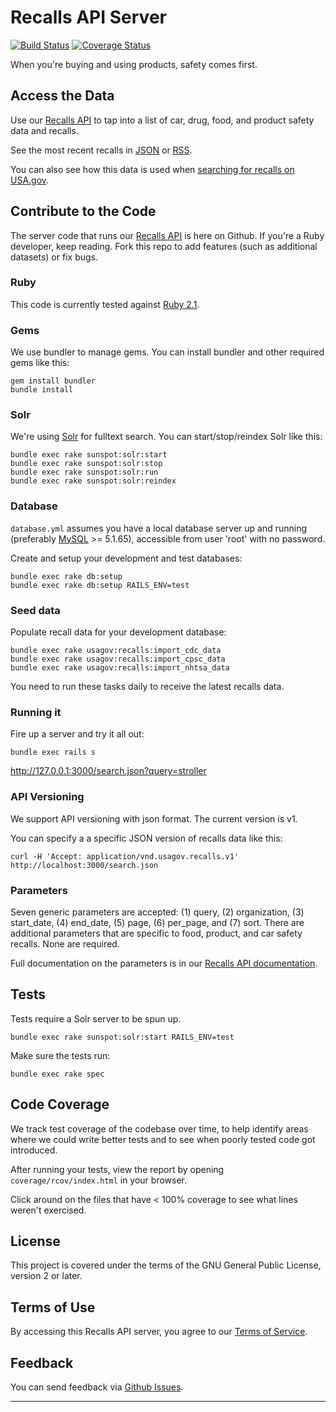 Recalls API Server
==============

[![Build Status](https://travis-ci.org/GSA-OCSIT/recalls_api.png)](https://travis-ci.org/GSA-OCSIT/recalls_api)
[![Coverage Status](https://coveralls.io/repos/GSA-OCSIT/recalls_api/badge.png?branch=master)](https://coveralls.io/r/GSA-OCSIT/recalls_api?branch=master)

When you're buying and using products, safety comes first. 

## Access the Data

Use our [Recalls API](http://usasearch.howto.gov/developer/recalls.html) to tap into a list of car, drug, food, and product safety data and recalls.

See the most recent recalls in [JSON](http://api.usa.gov/recalls/recent.json) or [RSS](http://api.usa.gov/recalls/recent.rss).

You can also see how this data is used when [searching for recalls on USA.gov](http://search.usa.gov/search/news?affiliate=usagov&channel=66).

## Contribute to the Code

The server code that runs our [Recalls API](http://usasearch.howto.gov/developer/recalls.html) is here on Github. If you're a Ruby developer, keep reading. Fork this repo to add features (such as additional datasets) or fix bugs.

### Ruby

This code is currently tested against [Ruby 2.1](http://www.ruby-lang.org/en/downloads/).

### Gems

We use bundler to manage gems. You can install bundler and other required gems like this:

    gem install bundler
    bundle install

### Solr

We're using [Solr](http://lucene.apache.org/solr/) for fulltext search. You can start/stop/reindex Solr like this:

    bundle exec rake sunspot:solr:start
    bundle exec rake sunspot:solr:stop
    bundle exec rake sunspot:solr:run
    bundle exec rake sunspot:solr:reindex

### Database

`database.yml` assumes you have a local database server up and running (preferably [MySQL](http://www.mysql.com/) >= 5.1.65), accessible from user 'root' with no password.

Create and setup your development and test databases:

    bundle exec rake db:setup
    bundle exec rake db:setup RAILS_ENV=test

### Seed data

Populate recall data for your development database:

    bundle exec rake usagov:recalls:import_cdc_data
    bundle exec rake usagov:recalls:import_cpsc_data
    bundle exec rake usagov:recalls:import_nhtsa_data

You need to run these tasks daily to receive the latest recalls data.

### Running it

Fire up a server and try it all out:

    bundle exec rails s

<http://127.0.0.1:3000/search.json?query=stroller>

### API Versioning

We support API versioning with json format. The current version is v1.

You can specify a a specific JSON version of recalls data like this:

    curl -H 'Accept: application/vnd.usagov.recalls.v1' http://localhost:3000/search.json
    
### Parameters

Seven generic parameters are accepted: (1) query, (2) organization, (3) start_date, (4) end_date, (5) page, (6) per_page, and (7) sort. There are additional parameters that are specific to food, product, and car safety recalls. None are required.

Full documentation on the parameters is in our [Recalls API documentation](http://usasearch.howto.gov/developer/recalls.html#parameters).

## Tests

Tests require a Solr server to be spun up.

    bundle exec rake sunspot:solr:start RAILS_ENV=test

Make sure the tests run:

    bundle exec rake spec

## Code Coverage

We track test coverage of the codebase over time, to help identify areas where we could write better tests and to see when poorly tested code got introduced.

After running your tests, view the report by opening `coverage/rcov/index.html` in your browser.

Click around on the files that have < 100% coverage to see what lines weren't exercised.

## License

This project is covered under the terms of the GNU General Public License, version 2 or later.

## Terms of Use

By accessing this Recalls API server, you agree to our [Terms of Service](http://www.usa.gov/About/developer-resources/terms-of-service.shtml).

Feedback
--------

You can send feedback via [Github Issues](https://github.com/GSA-OCSIT/recalls_api/issues).

-----
